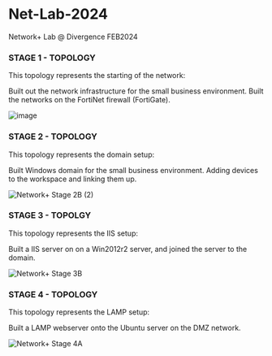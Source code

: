 # Net-Lab-2024
Network+ Lab @ Divergence FEB2024

### STAGE 1 - TOPOLOGY 

This topology represents the starting of the network:

 Built out the network infrastructure for the small business environment.  Built the networks on the FortiNet firewall (FortiGate).

![image](https://github.com/agardiner17/Net-Lab-2024/assets/160628597/73f09fa1-9fe0-49d0-a6f1-91f7b61c11c0)

### STAGE 2 - TOPOLOGY

This topology represents the domain setup:

Built Windows domain for the small business environment.  Adding devices to the workspace and linking them up.

![Network+ Stage 2B (2)](https://github.com/agardiner17/Net-Lab-2024/assets/160628597/09d0c395-f4de-41df-a6b4-830cfe594f24)

### STAGE 3 - TOPOLGY

This topology represents the IIS setup:

Built a IIS server on on a Win2012r2 server, and joined the server to the domain.

![Network+ Stage 3B](https://github.com/agardiner17/Net-Lab-2024/assets/160628597/2637b70b-f2a3-4354-8588-25168dba4da5)

### STAGE 4 - TOPOLOGY

This topology represents the LAMP setup:

Built a LAMP webserver onto the Ubuntu server on the DMZ network. 

![Network+ Stage 4A](https://github.com/agardiner17/Net-Lab-2024/assets/160628597/a3549aca-2ed7-4160-a907-421d5acbdd73)






